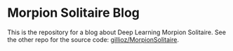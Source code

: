 # Morpion Solitaire Blog

This is the repository for a blog about Deep Learning Morpion Solitaire. See the other repo for the source code: [gillioz/MorpionSolitaire](https://github.com/gillioz/MorpionSolitaire).
